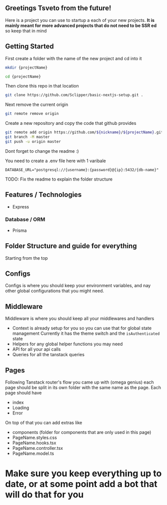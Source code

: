 ## Greetings Tsveto from the future! 

Here is a project you can use to startup a each of your new projects. **It is mainly meant for more advanced projects that do not need to be SSR ed** so keep that in mind

## Getting Started

First create a folder with the name of the new project and cd into it

```bash
mkdir {projectName}
```

```bash
cd {projectName}
```

Then clone this repo in that location 

```bash
git clone https://github.com/Sclipper/basic-nextjs-setup.git .
```

Next remove the current origin

```bash
git remote remove origin
```

Create a new repository and copy the code that github provides 

```bash
git remote add origin https://github.com/${nickname}/${projectName}.git
git branch -M master
git push -u origin master
```

Dont forget to change the readme :) 


You need to create a .env file here with 1 varibale

`DATABASE_URL="postgresql://{username}:{password}@{ip}:5432/{db-name}"`



TODO: Fix the readme to explain the folder structure 


## Features / Technologies
- Express

### Database / ORM
- Prisma

## Folder Structure and guide for everything
Starting from the top

## Configs 
Configs is where you should keep your environment variables, and nay other global configurations that you might need.

## Middleware
Middleware is where you should keep all your middlewares and handlers

- Context is already setup for you so you can use that for global state management
Currently it has the theme switch and the `isAuthenticated` state
- Helpers for any global helper functions you may need
- API for all your api calls
- Queries for all the tanstack queries 


## Pages
Following Tanstack router's flow you came up with (omega genius) each page should be split in its own folder with the same name as the page.
Each page should have

- index
- Loading
- Error

On top of that you can add extras like

- components (folder for components that are only used in this page)
- PageName.styles.css
- PageName.hooks.tsx
- PageName.controller.tsx
- PageName.model.ts



# Make sure you keep everything up to date, or at some point add a bot that will do that for you 
